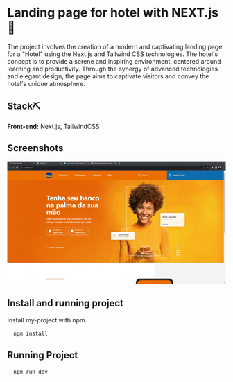 
# Landing page for hotel with NEXT.js 🏢
The project involves the creation of a modern and captivating landing page for a "Hotel" using the Next.js and Tailwind CSS technologies. The hotel's concept is to provide a serene and inspiring environment, centered around learning and productivity. Through the synergy of advanced technologies and elegant design, the page aims to captivate visitors and convey the hotel's unique atmosphere.



## Stack⛏

**Front-end:** Next.js, TailwindCSS




## Screenshots

![App Screenshot](public/image/gif.gif)


## Install and running project

Install my-project with npm

```bash
  npm install
```
## Running Project
```bash
  npm run dev
```
    



